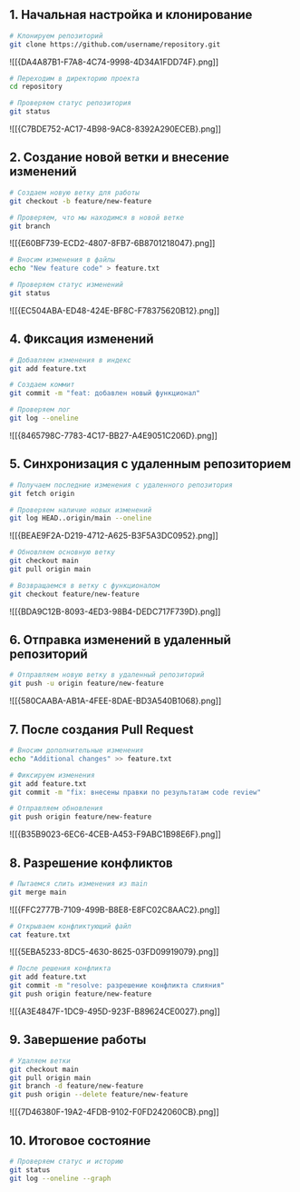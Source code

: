 ## 1. Начальная настройка и клонирование

```bash
# Клонируем репозиторий
git clone https://github.com/username/repository.git
```

![[{DA4A87B1-F7A8-4C74-9998-4D34A1FDD74F}.png]]

```bash
# Переходим в директорию проекта
cd repository

# Проверяем статус репозитория
git status
```

![[{C7BDE752-AC17-4B98-9AC8-8392A290ECEB}.png]]
## 2. Создание новой ветки и внесение изменений

```bash
# Создаем новую ветку для работы
git checkout -b feature/new-feature

# Проверяем, что мы находимся в новой ветке
git branch
```

![[{E60BF739-ECD2-4807-8FB7-6B8701218047}.png]]

```bash
# Вносим изменения в файлы
echo "New feature code" > feature.txt

# Проверяем статус изменений
git status
```

![[{EC504ABA-ED48-424E-BF8C-F78375620B12}.png]]
## 4. Фиксация изменений

```bash
# Добавляем изменения в индекс
git add feature.txt

# Создаем коммит
git commit -m "feat: добавлен новый функционал"

# Проверяем лог
git log --oneline
```

![[{8465798C-7783-4C17-BB27-A4E9051C206D}.png]]
## 5. Синхронизация с удаленным репозиторием

```bash
# Получаем последние изменения с удаленного репозитория
git fetch origin

# Проверяем наличие новых изменений
git log HEAD..origin/main --oneline
```

![[{BEAE9F2A-D219-4712-A625-B3F5A3DC0952}.png]]

```bash
# Обновляем основную ветку
git checkout main
git pull origin main

# Возвращаемся в ветку с функционалом
git checkout feature/new-feature
```

![[{BDA9C12B-8093-4ED3-98B4-DEDC717F739D}.png]]
## 6. Отправка изменений в удаленный репозиторий

```bash
# Отправляем новую ветку в удаленный репозиторий
git push -u origin feature/new-feature
```

![[{580CAABA-AB1A-4FEE-8DAE-BD3A540B1068}.png]]

## 7. После создания Pull Request

```bash
# Вносим дополнительные изменения
echo "Additional changes" >> feature.txt

# Фиксируем изменения
git add feature.txt
git commit -m "fix: внесены правки по результатам code review"

# Отправляем обновления
git push origin feature/new-feature
```

![[{B35B9023-6EC6-4CEB-A453-F9ABC1B98E6F}.png]]

## 8. Разрешение конфликтов

```bash
# Пытаемся слить изменения из main
git merge main
```

![[{FFC2777B-7109-499B-B8E8-E8FC02C8AAC2}.png]]

```bash
# Открываем конфликтующий файл
cat feature.txt
```

![[{5EBA5233-8DC5-4630-8625-03FD09919079}.png]]

```bash
# После решения конфликта
git add feature.txt
git commit -m "resolve: разрешение конфликта слияния"
git push origin feature/new-feature
```

![[{A3E4847F-1DC9-495D-923F-B89624CE0027}.png]]

## 9. Завершение работы

```bash
# Удаляем ветки
git checkout main
git pull origin main
git branch -d feature/new-feature
git push origin --delete feature/new-feature
```

![[{7D46380F-19A2-4FDB-9102-F0FD242060CB}.png]]

## 10. Итоговое состояние

```bash
# Проверяем статус и историю
git status
git log --oneline --graph
```
